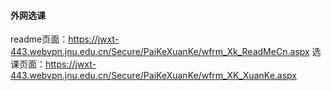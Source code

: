 #### 外网选课
readme页面：https://jwxt-443.webvpn.jnu.edu.cn/Secure/PaiKeXuanKe/wfrm_Xk_ReadMeCn.aspx
选课页面：https://jwxt-443.webvpn.jnu.edu.cn/Secure/PaiKeXuanKe/wfrm_XK_XuanKe.aspx
